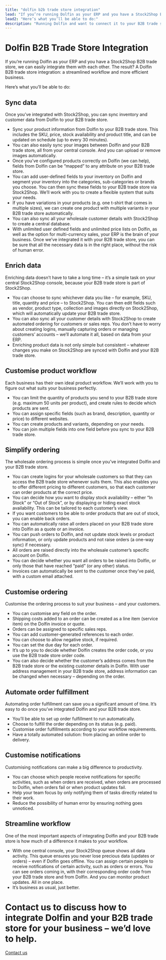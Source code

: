```yaml
---
title: "dolfin b2b trade store integration"
lead: "If you’re running Dolfin as your ERP and you have a Stock2Shop B2B trade store, we can easily integrate them with each other. The result? A Dolfin B2B trade store integration: a streamlined workflow and more efficient business."
lead2: "Here’s what you’ll be able to do:"
description: "Running Dolfin and want to connect it to your B2B trade store? A Dolfin B2B trade store integration can dramatically improve your workflow, making your business run more efficiently and saving you time - and money. Find out more!"
---
```


Dolfin B2B Trade Store Integration
==================================

If you’re running Dolfin as your ERP and you have a Stock2Shop B2B trade store, we can easily integrate them with each other. The result? A Dolfin B2B trade store integration: a streamlined workflow and more efficient business.  
  
Here’s what you’ll be able to do:

Sync data
---------

Once you’ve integrated with Stock2Shop, you can sync inventory and customer data from Dolfin to your B2B trade store.

*   Sync your product information from Dolfin to your B2B trade store. This includes the SKU, price, stock availability and product title, and can be updated on schedule (up to every 30 minutes).
*   You can also easily sync your images between Dolfin and your B2B trade store, all from your central console. And you can upload or remove images automatically.
*   Once you’ve configured products correctly on Dolfin (we can help), fields from Dolfin can be “mapped” to any attribute on your B2B trade store.
*   You can add user-defined fields to your inventory on Dolfin and segment your inventory into the categories, sub-categories or brands you choose. You can then sync these fields to your B2B trade store via Stock2Shop. We’ll work with you to create a flexible system that suits your needs.
*   If you have variations in your products (e.g. one t-shirt that comes in multiple sizes), we can create one product with multiple variants in your B2B trade store automatically.
*   You can also sync all your wholesale customer details with Stock2Shop to create a central database.
*   With unlimited user defined fields and unlimited price lists on Dolfin, as well as the option for multi-currency sales, your ERP is the brain of your business. Once we’ve integrated it with your B2B trade store, you can be sure that all the necessary data is in the right place, without the risk of human error.

Enrich data
-----------

Enriching data doesn’t have to take a long time – it’s a simple task on your central Stock2Shop console, because your B2B trade store is part of Stock2Shop.

*   You can choose to sync whichever data you like – for example, SKU, title, quantity and price – to Stock2Shop. You can then edit fields such as vendor, product type, collection and images directly on Stock2Shop, which will automatically update your B2B trade store.
*   You can also sync all your customer details with Stock2Shop to create automated ordering for customers or sales reps. You don’t have to worry about creating logins, manually capturing orders or managing customers’ accounts – we’ll automate it all, based on data from your ERP.
*   Enriching product data is not only simple but consistent – whatever changes you make on Stock2Shop are synced with Dolfin and your B2B trade store.

Customise product workflow
--------------------------

Each business has their own ideal product workflow. We’ll work with you to figure out what suits your business perfectly.

*   You can limit the quantity of products you send to your B2B trade store (e.g. maximum 50 units per product), and create rules to decide which products are sent.
*   You can assign specific fields (such as brand, description, quantity or price) to different websites.
*   You can create products and variants, depending on your needs.
*   You can join multiple fields into one field before you sync to your B2B trade store.

Simplify ordering
-----------------

The wholesale ordering process is simple once you’ve integrated Dolfin and your B2B trade store.

*   You can create logins for your wholesale customers so that they can access the B2B trade store whenever suits them. This also enables you to offer different pricing to different customers, so that each customer can order products at the correct price.
*   You can decide how you want to display stock availability – either “In Stock” or “Out of Stock”, or by displaying or hiding exact stock availability. This can be tailored to each customer’s view.
*   If you want customers to be able to order products that are out of stock, you can enable back orders.
*   You can automatically raise all orders placed on your B2B trade store into Dolfin as a quote or an invoice.
*   You can push orders to Dolfin, and not update stock levels or product information, or only update products and not raise orders (a one-way sync) if necessary.
*   All orders are raised directly into the wholesale customer’s specific account on Dolfin.
*   You can decide whether you want all orders to be raised into Dolfin, or only those that have reached “paid” (or any other) status.
*   Invoices can automatically be sent to the customer once they’ve paid, with a custom email attached.

Customise ordering
------------------

Customise the ordering process to suit your business – and your customers.

*   You can customise any field on the order.
*   Shipping costs added to an order can be created as a line item (service item) on the Dolfin invoice or quote.
*   Orders can be assigned to specific sales reps.
*   You can add customer-generated references to each order.
*   You can choose to allow negative stock, if required.
*   You can set the due day for each order.
*   It’s up to you to decide whether Dolfin creates the order code, or you use the B2B trade store order code.
*   You can also decide whether the customer’s address comes from the B2B trade store or the existing customer details in Dolfin. With user address management in your B2B trade store, address information can be changed when necessary – depending on the order.

Automate order fulfillment
--------------------------

Automating order fulfillment can save you a significant amount of time. It’s easy to do once you’ve integrated Dolfin and your B2B trade store.

*   You’ll be able to set up order fulfillment to run automatically.
*   Choose to fulfill the order depending on its status (e.g. paid).
*   Customise order fulfillments according to your workflow requirements.
*   Have a totally automated solution: from placing an online order to delivery.

Customise notifications
-----------------------

Customising notifications can make a big difference to productivity.

*   You can choose which people receive notifications for specific activities, such as when orders are received, when orders are processed to Dolfin, when orders fail or when product updates fail.
*   Help your team focus by only notifying them of tasks directly related to their work.
*   Reduce the possibility of human error by ensuring nothing goes unnoticed.

Streamline workflow
-------------------

One of the most important aspects of integrating Dolfin and your B2B trade store is how much of a difference it makes to your workflow.

*   With one central console, your Stock2Shop queue shows all data activity. This queue ensures you never lose precious data (updates or orders) – even if Dolfin goes offline. You can assign certain people to receive notifications of certain activity, such as orders or errors. You can see orders coming in, with their corresponding order code from your B2B trade store and from Dolfin. And you can monitor product updates. All in one place.
*   It’s business as usual, just better.

Contact us to discuss how to integrate Dolfin and your B2B trade store for your business – we’d love to help.
=============================================================================================================

[Contact us](/contact-us "Contact Stock2Shop")